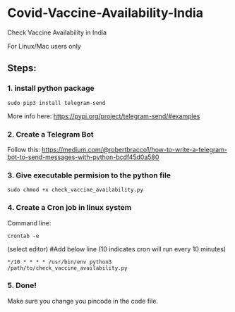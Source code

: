 # Covid-Vaccine-Availability-India
Check Vaccine Availability in India

For Linux/Mac users only
## Steps:
### 1. install python package
```
sudo pip3 install telegram-send
```
More info here: https://pypi.org/project/telegram-send/#examples

### 2. Create a Telegram Bot
Follow this: https://medium.com/@robertbracco1/how-to-write-a-telegram-bot-to-send-messages-with-python-bcdf45d0a580

### 3. Give executable permision to the python file
```
sudo chmod +x check_vaccine_availability.py
```

### 4. Create a Cron job in linux system
Command line:
```
crontab -e
```
(select editor)
#Add below line (10 indicates cron will run every 10 minutes)
```
*/10 * * * * /usr/bin/env python3 /path/to/check_vaccine_availability.py
```

### 5. Done!

Make sure you change you pincode in the code file.
